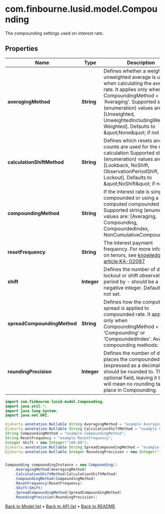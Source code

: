 # com.finbourne.lusid.model.Compounding
The compounding settings used on interest rate.

## Properties

Name | Type | Description | Notes
------------ | ------------- | ------------- | -------------
**averagingMethod** | **String** | Defines whether a weighted or unweighted average is used when calculating the average rate.  It applies only when CompoundingMethod &#x3D; ‘Averaging‘.    Supported string (enumeration) values are: [Unweighted, UnweightedIncludingWeekends, Weighted].  Defaults to \&quot;None\&quot; if not set. | [optional] [default to String]
**calculationShiftMethod** | **String** | Defines which resets and day counts are used for the rate calculation    Supported string (enumeration) values are: [Lookback, NoShift, ObservationPeriodShift, Lockout].  Defaults to \&quot;NoShift\&quot; if not set. | [optional] [default to String]
**compoundingMethod** | **String** | If the interest rate is simple, compounded or using a pre-computed compounded index.    Supported string (enumeration) values are: [Averaging, Compounding, CompoundedIndex, NonCumulativeCompounding]. | [default to String]
**resetFrequency** | **String** | The interest payment frequency.    For more information on tenors, see [knowledge base article KA-02097](https://support.lusid.com/knowledgebase/article/KA-02097) | [default to String]
**shift** | **Integer** | Defines the number of days to lockout or shift observation period by - should be a non-negative integer.  Defaults to 0 if not set. | [optional] [default to Integer]
**spreadCompoundingMethod** | **String** | Defines how the computed leg spread is applied to compounded rate.  It applies only when CompoundingMethod &#x3D; ‘Compounding‘ or ‘CompoundedIndex‘.    Available compounding methods:    | Method | Description |  | ------ | ----------- |  | Straight | Compounding rate in each compound period includes the spread. |  | Flat | Compounding rate does not include the spread, and the spread is used for simple interest in each compound period. |  | SpreadExclusive | Compounding rate does not include the spread, and the spread is used for simple interest for whole accrual period. |    The values \&quot;IsdaCompounding\&quot;, \&quot;NoCompounding\&quot;, \&quot;IsdaFlatCompounding\&quot;, and \&quot;None\&quot; are accepted for compatibility  with existing instruments and their use is discouraged.    Supported string (enumeration) values are: [Straight, IsdaCompounding, NoCompounding, SpreadExclusive, IsdaFlatCompounding, Flat, None].  Defaults to \&quot;None\&quot; if not set. | [optional] [default to String]
**roundingPrecision** | **Integer** | Defines the number of decimal places the compounded rate (expressed as a decimal) should be rounded to.  This is an optional field, leaving it blank will mean no rounding takes place in Compounding. | [optional] [default to Integer]

```java
import com.finbourne.lusid.model.Compounding;
import java.util.*;
import java.lang.System;
import java.net.URI;

@jakarta.annotation.Nullable String AveragingMethod = "example AveragingMethod";
@jakarta.annotation.Nullable String CalculationShiftMethod = "example CalculationShiftMethod";
String CompoundingMethod = "example CompoundingMethod";
String ResetFrequency = "example ResetFrequency";
Integer Shift = new Integer("100.00");
@jakarta.annotation.Nullable String SpreadCompoundingMethod = "example SpreadCompoundingMethod";
@jakarta.annotation.Nullable Integer RoundingPrecision = new Integer("100.00");


Compounding compoundingInstance = new Compounding()
    .AveragingMethod(AveragingMethod)
    .CalculationShiftMethod(CalculationShiftMethod)
    .CompoundingMethod(CompoundingMethod)
    .ResetFrequency(ResetFrequency)
    .Shift(Shift)
    .SpreadCompoundingMethod(SpreadCompoundingMethod)
    .RoundingPrecision(RoundingPrecision);
```


[Back to Model list](../README.md#documentation-for-models) &#8226; [Back to API list](../README.md#documentation-for-api-endpoints) &#8226; [Back to README](../README.md)
